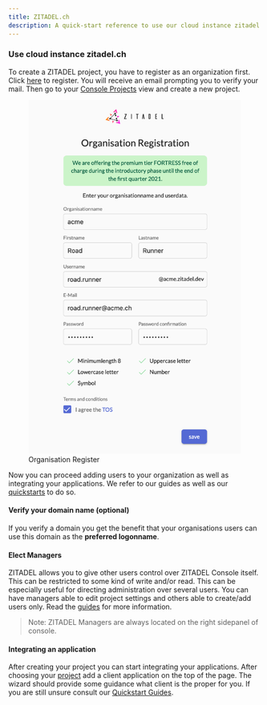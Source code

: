 ```yaml
---
title: ZITADEL.ch
description: A quick-start reference to use our cloud instance zitadel.ch
---
```


### Use cloud instance zitadel.ch

To create a ZITADEL project, you have to register as an organization first. Click [here](https://accounts.zitadel.ch/register/org) to register.
You will receive an email prompting you to verify your mail.
Then go to your [Console Projects](https://console.zitadel.ch/projects) view and create a new project.

<div class="zitadel-gallery" itemscope itemtype="http://schema.org/ImageGallery">
    <figure itemprop="associatedMedia" itemscope itemtype="http://schema.org/ImageObject">
        <a href="img/accounts_org_register_light.png" itemprop="contentUrl" data-size="840x1398">
            <img src="img/accounts_org_register_light.png" itemprop="thumbnail" alt="Organisation Overview" />	
        </a>
        <figcaption itemprop="caption description">Organisation Register</figcaption>
    </figure>
</div>

Now you can proceed adding users to your organization as well as integrating your applications. We refer to our guides as well as our [quickstarts](quickstarts) to do so.

#### Verify your domain name (optional)

If you verify a domain you get the benefit that your organisations users can use this domain as the **preferred logonname**.

#### Elect Managers

ZITADEL allows you to give other users control over ZITADEL Console itself. This can be restricted to some kind of write and/or read. This can be especially useful for directing administration over several users. You can have managers able to edit project settings and others able to create/add users only.
Read the [guides](guides) for more information.

> Note: ZITADEL Managers are always located on the right sidepanel of console.

#### Integrating an application

After creating your project you can start integrating your applications.
After choosing your [project](https://console.zitadel.ch/projects) add a client application on the top of the page.
The wizard should provide some guidance what client is the proper for you. If you are still unsure consult our [Quickstart Guides](quickstarts).
